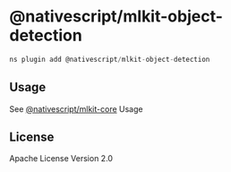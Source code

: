 # @nativescript/mlkit-object-detection

```javascript
ns plugin add @nativescript/mlkit-object-detection
```

## Usage

See [@nativescript/mlkit-core](/packages/mlkit-core/README.md) Usage
## License

Apache License Version 2.0
